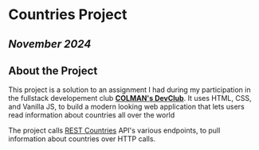 # Countries Project
*November 2024*
---

## About the Project
This project is a solution to an assignment I had during my participation in the fullstack developement club **[COLMAN's DevClub](#https://github.com/ColmanDevClubORG)**. It uses HTML, CSS, and Vanilla JS, to build a modern looking web application that lets users read information about countries all over the world

The project calls [REST Countries](#https://restcountries.com/) API's various endpoints, to pull information about countries over HTTP calls.
